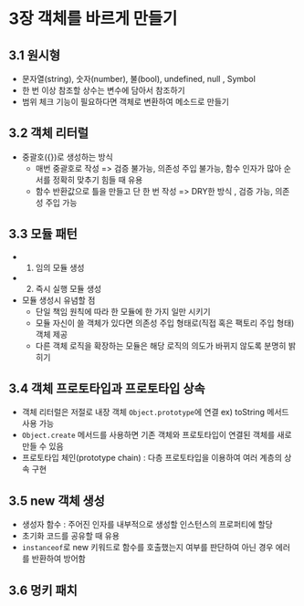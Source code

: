 # 3장 객체를 바르게 만들기
## 3.1 원시형
- 문자열(string), 숫자(number), 불(bool), undefined, null , Symbol
- 한 번 이상 참조할 상수는 변수에 담아서 참조하기 
- 범위 체크 기능이 필요하다면 객체로 변환하여 메소드로 만들기 

## 3.2 객체 리터럴
- 중괄호({})로 생성하는 방식
    - 매번 중괄호로 작성 => 검증 불가능, 의존성 주입 불가능, 함수 인자가 많아 순서를 정확히 맞추기 힘들 때 유용 
    - 함수 반환값으로 틀을 만들고 단 한 번 작성 => DRY한 방식 , 검증 가능, 의존성 주입 가능 

## 3.3 모듈 패턴
- 1. 임의 모듈 생성
- 2. 즉시 실행 모듈 생성 
- 모듈 생성시 유념할 점
    - 단일 책임 원칙에 따라 한 모듈에 한 가지 일만 시키기
    - 모듈 자신이 쓸 객체가 있다면 의존성 주입 형태로(직접 혹은 팩토리 주입 형태) 객체 제공
    - 다른 객체 로직을 확장하는 모듈은 해당 로직의 의도가 바뀌지 않도록 분명히 밝히기 

## 3.4 객체 프로토타입과 프로토타입 상속
- 객체 리터럴은 저절로 내장 객체 `Object.prototype`에 연결 ex) toString 메서드 사용 가능
- `Object.create` 메서드를 사용하면 기존 객체와 프로토타입이 연결된 객체를 새로 만들 수 있음
- 프로토타입 체인(prototype chain) : 다층 프로토타입을 이용하여 여러 계층의 상속 구현  

## 3.5 new 객체 생성 
- 생성자 함수 : 주어진 인자를 내부적으로 생성할 인스턴스의 프로퍼티에 할당 
- 초기화 코드를 공유할 때 유용
- `instanceof`로 new 키워드로 함수를 호출했는지 여부를 판단하여 아닌 경우 에러를 반환하여 방어함 
## 3.6 멍키 패치 

